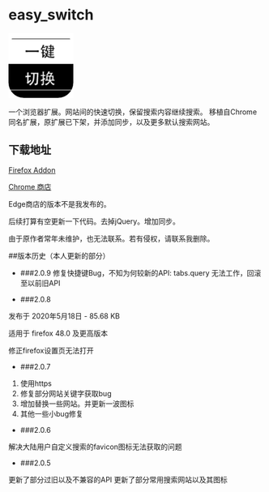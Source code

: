 # easy_switch
![图标](icon128.png)

一个浏览器扩展。网站间的快速切换，保留搜索内容继续搜索。
移植自Chrome同名扩展，原扩展已下架，并添加同步，以及更多默认搜索网站。

## 下载地址
 [Firefox Addon](https://addons.mozilla.org/zh-CN/firefox/addon/%E4%B8%80%E9%94%AE%E5%88%87%E6%8D%A2%E6%90%9C%E7%B4%A2/)

 [Chrome 商店](https://chrome.google.com/webstore/detail/pchjdhcdlgghofamcpncdlhdonbeaplk)

Edge商店的版本不是我发布的。

后续打算有空更新一下代码。去掉jQuery。增加同步。

由于原作者常年未维护，也无法联系。若有侵权，请联系我删除。



##版本历史（本人更新的部分）
- ###2.0.9
修复快捷键Bug，不知为何较新的API: tabs.query 无法工作，回滚至以前旧API

- ###2.0.8

发布于 2020年5月18日 - 85.68 KB

适用于 firefox 48.0 及更高版本

修正firefox设置页无法打开

- ###2.0.7

1. 使用https
2. 修复部分网站关键字获取bug
3. 增加替换一些网站。并更新一波图标
4. 其他一些小bug修复

- ###2.0.6

解决大陆用户自定义搜索的favicon图标无法获取的问题

- ###2.0.5

更新了部分过旧以及不兼容的API
更新了部分常用搜索网站以及其图标

